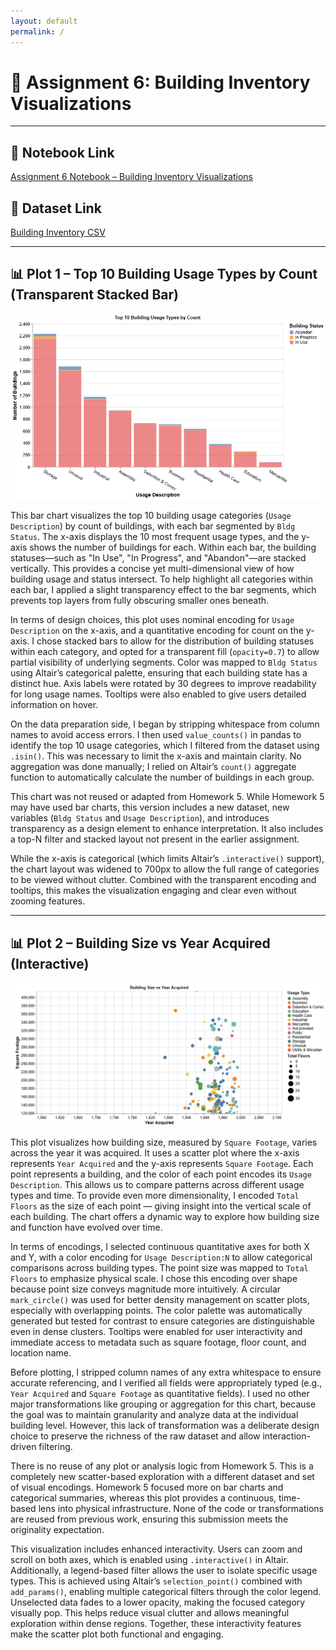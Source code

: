 ```yaml
---
layout: default
permalink: /
---
```


# 📘 Assignment 6: Building Inventory Visualizations

---

## 🔗 Notebook Link  
[Assignment 6 Notebook – Building Inventory Visualizations](https://nbviewer.org/github/jeya17112k/jeya17112k.github.io/blob/main/Assignment6_BuildingInventory_Visualizations.ipynb)

## 🔗 Dataset Link  
[Building Inventory CSV](https://raw.githubusercontent.com/UIUC-iSchool-DataViz/is445_data/main/building_inventory.csv)

---

## 📊 Plot 1 – Top 10 Building Usage Types by Count (Transparent Stacked Bar)
![Plot 1](https://github.com/jeya17112k/jeya17112k.github.io/blob/main/assets/visualization%20(1).png)

This bar chart visualizes the top 10 building usage categories (`Usage Description`) by count of buildings, with each bar segmented by `Bldg Status`. The x-axis displays the 10 most frequent usage types, and the y-axis shows the number of buildings for each. Within each bar, the building statuses—such as "In Use", "In Progress", and "Abandon"—are stacked vertically. This provides a concise yet multi-dimensional view of how building usage and status intersect. To help highlight all categories within each bar, I applied a slight transparency effect to the bar segments, which prevents top layers from fully obscuring smaller ones beneath.

In terms of design choices, this plot uses nominal encoding for `Usage Description` on the x-axis, and a quantitative encoding for count on the y-axis. I chose stacked bars to allow for the distribution of building statuses within each category, and opted for a transparent fill (`opacity=0.7`) to allow partial visibility of underlying segments. Color was mapped to `Bldg Status` using Altair’s categorical palette, ensuring that each building state has a distinct hue. Axis labels were rotated by 30 degrees to improve readability for long usage names. Tooltips were also enabled to give users detailed information on hover.

On the data preparation side, I began by stripping whitespace from column names to avoid access errors. I then used `value_counts()` in pandas to identify the top 10 usage categories, which I filtered from the dataset using `.isin()`. This was necessary to limit the x-axis and maintain clarity. No aggregation was done manually; I relied on Altair’s `count()` aggregate function to automatically calculate the number of buildings in each group.

This chart was not reused or adapted from Homework 5. While Homework 5 may have used bar charts, this version includes a new dataset, new variables (`Bldg Status` and `Usage Description`), and introduces transparency as a design element to enhance interpretation. It also includes a top-N filter and stacked layout not present in the earlier assignment.

While the x-axis is categorical (which limits Altair’s `.interactive()` support), the chart layout was widened to 700px to allow the full range of categories to be viewed without clutter. Combined with the transparent encoding and tooltips, this makes the visualization engaging and clear even without zooming features.

---

## 📊 Plot 2 – Building Size vs Year Acquired (Interactive)
![Plot 2](https://github.com/jeya17112k/jeya17112k.github.io/blob/main/assets/visualization%20(2).png)

This plot visualizes how building size, measured by `Square Footage`, varies across the year it was acquired. It uses a scatter plot where the x-axis represents `Year Acquired` and the y-axis represents `Square Footage`. Each point represents a building, and the color of each point encodes its `Usage Description`. This allows us to compare patterns across different usage types and time. To provide even more dimensionality, I encoded `Total Floors` as the size of each point — giving insight into the vertical scale of each building. The chart offers a dynamic way to explore how building size and function have evolved over time.

In terms of encodings, I selected continuous quantitative axes for both X and Y, with a color encoding for `Usage Description:N` to allow categorical comparisons across building types. The point size was mapped to `Total Floors` to emphasize physical scale. I chose this encoding over shape because point size conveys magnitude more intuitively. A circular `mark_circle()` was used for better density management on scatter plots, especially with overlapping points. The color palette was automatically generated but tested for contrast to ensure categories are distinguishable even in dense clusters. Tooltips were enabled for user interactivity and immediate access to metadata such as square footage, floor count, and location name.

Before plotting, I stripped column names of any extra whitespace to ensure accurate referencing, and I verified all fields were appropriately typed (e.g., `Year Acquired` and `Square Footage` as quantitative fields). I used no other major transformations like grouping or aggregation for this chart, because the goal was to maintain granularity and analyze data at the individual building level. However, this lack of transformation was a deliberate design choice to preserve the richness of the raw dataset and allow interaction-driven filtering.

There is no reuse of any plot or analysis logic from Homework 5. This is a completely new scatter-based exploration with a different dataset and set of visual encodings. Homework 5 focused more on bar charts and categorical summaries, whereas this plot provides a continuous, time-based lens into physical infrastructure. None of the code or transformations are reused from previous work, ensuring this submission meets the originality expectation.

This visualization includes enhanced interactivity. Users can zoom and scroll on both axes, which is enabled using `.interactive()` in Altair. Additionally, a legend-based filter allows the user to isolate specific usage types. This is achieved using Altair’s `selection_point()` combined with `add_params()`, enabling multiple categorical filters through the color legend. Unselected data fades to a lower opacity, making the focused category visually pop. This helps reduce visual clutter and allows meaningful exploration within dense regions. Together, these interactivity features make the scatter plot both functional and engaging.
